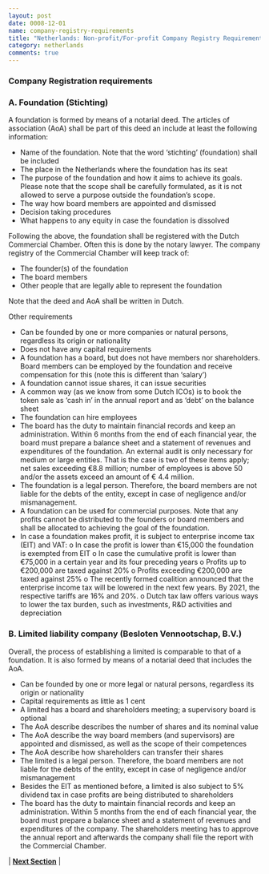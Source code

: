 ```yaml
---
layout: post
date: 0008-12-01
name: company-registry-requirements
title: "Netherlands: Non-profit/For-profit Company Registry Requirements"
category: netherlands
comments: true
---
```


### Company Registration requirements

### A. Foundation (Stichting)
A foundation is formed by means of a notarial deed. The articles of association (AoA) shall be part of this deed an include at least the following information:
-	Name of the foundation. Note that the word ‘stichting’ (foundation) shall be included
-	The place in the Netherlands where the foundation has its seat
-	The purpose of the foundation and how it aims to achieve its goals. Please note that the scope shall be carefully formulated, as it is not allowed to serve a purpose outside the foundation’s scope.
-	The way how board members are appointed and dismissed
-	Decision taking procedures
-	What happens to any equity in case the foundation is dissolved

Following the above, the foundation shall be registered with the Dutch Commercial Chamber. Often this is done by the notary lawyer. The company registry of the Commercial Chamber will keep track of:
-	The founder(s) of the foundation
-	The board members
-	Other people that are legally able to represent the foundation

Note that the deed and AoA shall be written in Dutch.

Other requirements
-	Can be founded by one or more companies or natural persons, regardless its origin or nationality
-	Does not have any capital requirements
-	A foundation has a board, but does not have members nor shareholders. Board members can be employed by the foundation and receive compensation for this (note this is different than ‘salary’)
-	A foundation cannot issue shares, it can issue securities
-	A common way (as we know from some Dutch ICOs) is to book the token sale as ‘cash in’ in the annual report and as ‘debt’ on the balance sheet
-	The foundation can hire employees
-	The board has the duty to maintain financial records and keep an administration. Within 6 months from the end of each financial year, the board must prepare a balance sheet and a statement of revenues and expenditures of the foundation. An external audit is only necessary for medium or large entities. That is the case is two of these items apply; net sales exceeding €8.8 million; number of employees is above 50 and/or the assets exceed an amount of € 4.4 million.
-	The foundation is a legal person. Therefore, the board members are not liable for the debts of the entity, except in case of negligence and/or mismanagement.
-	A foundation can be used for commercial purposes. Note that any profits cannot be distributed to the founders or board members and shall be allocated to achieving the goal of the foundation.
-	In case a foundation makes profit, it is subject to enterprise income tax (EIT) and VAT:
o	In case the profit is lower than €15,000 the foundation is exempted from EIT
o	In case the cumulative profit is lower than €75,000 in a certain year and its four preceding years
o	Profits up to €200,000 are taxed against 20%
o	Profits exceeding €200,000 are taxed against 25%
o	The recently formed coalition announced that the enterprise income tax will be lowered in the next few years. By 2021, the respective tariffs are 16% and 20%.
o Dutch tax law offers various ways to lower the tax burden, such as investments, R&D activities and depreciation

### B. Limited liability company (Besloten Vennootschap, B.V.)
Overall, the process of establishing a limited is comparable to that of a foundation. It is also formed by means of a notarial deed that includes the AoA.
-	Can be founded by one or more legal or natural persons, regardless its origin or nationality
-	Capital requirements as little as 1 cent
-	A limited has a board and shareholders meeting; a supervisory board is optional
-	The AoA describe describes the number of shares and its nominal value
-	The AoA describe the way board members (and supervisors) are appointed and dismissed, as well as the scope of their competences
-	The AoA describe how shareholders can transfer their shares
-	The limited is a legal person. Therefore, the board members are not liable for the debts of the entity, except in case of negligence and/or mismanagement
-	Besides the EIT as mentioned before, a limited is also subject to 5% dividend tax in case profits are being distributed to shareholders
-	The board has the duty to maintain financial records and keep an administration. Within 5 months from the end of each financial year, the board must prepare a balance sheet and a statement of revenues and expenditures of the company. The shareholders meeting has to approve the annual report and afterwards the company shall file the report with the Commercial Chamber.


| **[Next Section]( https://neo-project.github.io/global-blockchain-compliance-hub//netherlands/netherlands-team-member-requirements.html)** |

